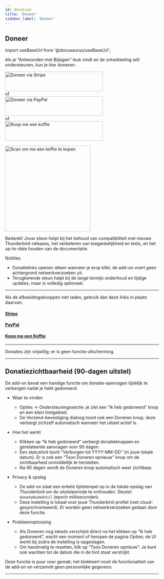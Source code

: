 ```yaml
---
id: donation
title: 'Doneer'
sidebar_label: 'Doneer'
---
```


## Doneer

import useBaseUrl from '@docusaurus/useBaseUrl';

Als je "Antwoorden met Bijlagen" leuk vindt en de ontwikkeling wilt ondersteunen, kun je hier doneren:

<div className="donate-buttons" style={{ display: 'flex', flexDirection: 'column', alignItems: 'center', gap: '12px', margin: '12px 0' }}>
  <a href="https://buy.stripe.com/9B66oB3FDdbx2f2awK33W00" target="_blank" rel="noopener noreferrer"
     style={{ display: 'inline-block', width: '320px', maxWidth: '90vw', height: '64px' }}>
    <img src={useBaseUrl('/img/stripe-donate-button.svg')} alt="Doneer via Stripe" width="320" height="64"
         style={{ width: '100%', height: '100%', objectFit: 'contain', display: 'block' }} />
  </a>
  <div style={{ opacity: 0.7, fontSize: '0.9rem' }}>of</div>
  <a href="https://www.paypal.com/donate/?hosted_button_id=L2NQXHB7FQ5FJ" target="_blank" rel="noopener noreferrer"
     style={{ display: 'inline-block', width: '320px', maxWidth: '90vw', height: '64px' }}>
    <img src={useBaseUrl('/img/paypal-donate-button.svg')} alt="Doneer via PayPal" width="320" height="64"
         style={{ width: '100%', height: '100%', objectFit: 'contain', display: 'block' }} />
  </a>
  <div style={{ opacity: 0.7, fontSize: '0.9rem' }}>of</div>
  <a href="https://buymeacoffee.com/bitranox" target="_blank" rel="noopener noreferrer"
     style={{ display: 'inline-block', width: '320px', maxWidth: '90vw', height: '64px' }}>
    <img src={useBaseUrl('/img/buymeacoffee-donate-button.svg')} alt="Koop me een koffie" width="320" height="64"
         style={{ width: '100%', height: '100%', objectFit: 'contain', display: 'block' }} />
  </a>
</div>
<br />

<div className="donate-buttons" style={{ display: 'flex', flexDirection: 'column', alignItems: 'center', gap: '12px', margin: '12px 0 28px' }}>
  <a href="https://buymeacoffee.com/bitranox" target="_blank" rel="noopener noreferrer"
     style={{ display: 'inline-block', width: '320px', maxWidth: '90vw' }}>
    <img src={useBaseUrl('/img/buy_me_a_coffee_qrcode.png')} alt="Scan om me een koffie te kopen"
         width="280" style={{ width: '280px', maxWidth: '100%', height: 'auto', display: 'block', margin: '0 auto' }} />
  </a>
</div>

Bedankt! Jouw steun helpt bij het behoud van compatibiliteit met nieuwe Thunderbird-releases, het verbeteren van toegankelijkheid en tests, en het up-to-date houden van de documentatie.

Notities

- Donatielinks openen alleen wanneer je erop klikt; de add-on voert geen achtergrond netwerkverzoeken uit.
- Terugkerende steun helpt bij de lange termijn onderhoud en tijdige updates, maar is volledig optioneel.

---

Als de afbeeldingsknoppen niet laden, gebruik dan deze links in plaats daarvan:

#### [Stripe](https://buy.stripe.com/9B66oB3FDdbx2f2awK33W00)

#### [PayPal](https://www.paypal.com/donate/?hosted_button_id=L2NQXHB7FQ5FJ)

#### [Koop me een Koffie](https://buymeacoffee.com/bitranox)

---

Donaties zijn vrijwillig; er is geen functie-afscherming.

---

## Donatiezichtbaarheid (90-dagen uitstel)

De add-on bevat een handige functie om donatie-aanvragen tijdelijk te verbergen nadat je hebt gedoneerd.

- Waar te vinden
  - Opties → Ondersteuningssectie: je ziet een “Ik heb gedoneerd” knop en een klein hintgebied.
  - De Verzend-bevestiging dialoog toont ook een Doneren knop; deze verbergt zichzelf automatisch wanneer het uitstel actief is.

- Hoe het werkt
  - Klikken op “Ik heb gedoneerd” verbergt donatieknoppen en gerelateerde aanvragen voor 90 dagen.
  - Een statushint toont “Verborgen tot YYYY-MM-DD” (in jouw lokale datum). Er is ook een “Toon Doneren opnieuw” knop om de zichtbaarheid onmiddellijk te herstellen.
  - Na 90 dagen wordt de Doneren knop automatisch weer zichtbaar.

- Privacy & opslag
  - De add-on slaat een enkele tijdstempel op in de lokale opslag van Thunderbird om de uitstelperiode te onthouden. Sleutel: `donateHideUntil` (epoch milliseconden).
  - Deze instelling is lokaal voor jouw Thunderbird-profiel (niet cloud-gesynchroniseerd). Er worden geen netwerkverzoeken gedaan door deze functie.

- Probleemoplossing
  - Als Doneren nog steeds verschijnt direct na het klikken op “Ik heb gedoneerd”, wacht een moment of heropen de pagina Opties; de UI werkt bij zodra de instelling is opgeslagen.
  - Om handmatig te resetten, klik op “Toon Doneren opnieuw”. Je kunt ook wachten tot de datum die in de hint staat verstrijkt.

Deze functie is puur voor gemak; het blokkeert nooit de functionaliteit van de add-on en verzamelt geen persoonlijke gegevens.

---
